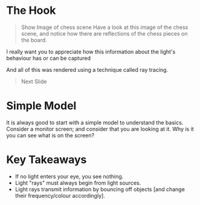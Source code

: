 

# The Hook
> Show Image of chess scene
Have a look at this image of the chess scene, and notice how there are
reflections of the chess pieces on the board. 

I really want you to appreciate how this information about the light's 
behaviour has or can be captured

And all of this was rendered using a technique called ray tracing.
> Next Slide


# Simple Model
It is always good to start with a simple model to understand the basics.
Consider a monitor screen; and consider that you are looking at it. 
Why is it you can see what is on the screen?


# Key Takeaways
- If no light enters your eye, you see nothing.
- Light "rays" must always begin from light sources.
- Light rays transmit information by bouncing off objects [and change their frequency/colour accordingly].